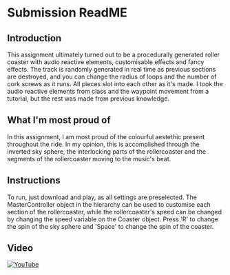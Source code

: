 # Submission ReadME

## Introduction 
This assignment ultimately turned out to be a procedurally generated roller coaster with audio reactive elements, customisable effects and fancy effects. The track is randomly generated in real time as previous sections are destroyed, and you can change the radius of loops and the number of cork screws as it runs. All pieces slot into each other as it's made. I took the audio reactive elements from class and the waypoint movement from a tutorial, but the rest was made from previous knowledge.

## What I'm most proud of
In this assignment, I am most proud of the colourful aestethic present throughout the ride. In my opinion, this is accomplished through the inverted sky sphere, the interlocking parts of the rollercoaster and the segments of the rollercoaster moving to the music's beat.

## Instructions
To run, just download and play, as all settings are preselected. The MasterController object in the hierarchy can be used to customise each section of the rollercoaster, while the rollercoaster's speed can be changed by changing the speed variable on the Coaster object. Press 'R' to change the spin of the sky sphere and 'Space' to change the spin of the coaster. 

## Video 
[![YouTube](http://img.youtube.com/vi/Q8oJtf2Kwd0/0.jpg)](https://www.youtube.com/watch?v=Q8oJtf2Kwd0)
